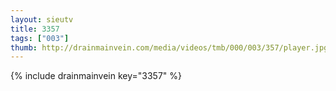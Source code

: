 ```yaml
--- 
layout: sieutv
title: 3357
tags: ["003"]
thumb: http://drainmainvein.com/media/videos/tmb/000/003/357/player.jpg
---
```

{% include drainmainvein key="3357" %} 
